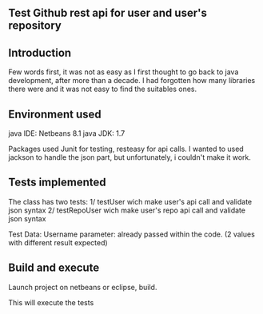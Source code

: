 Test Github rest api for user and user's repository
----------------------------------------------------

Introduction
-------------
Few words first, it was not as easy as I first thought to go back to java development, after more 
than a decade. I had forgotten how many libraries there were and it was not easy to find the 
suitables ones.

Environment used
-----------------
java IDE: Netbeans 8.1
java JDK: 1.7

Packages used Junit for testing, resteasy for api calls.
I wanted to used jackson to handle the json part, but unfortunately, i couldn't make it work.

Tests implemented
------------------
The class has two tests:
1/ testUser wich make user's api call and validate json syntax
2/ testRepoUser wich make user's repo api call and validate json syntax

Test Data:
Username parameter: already passed within the code. (2 values with different result expected)

Build and execute
-----------------
Launch project on netbeans or eclipse, build.

This will execute the tests

